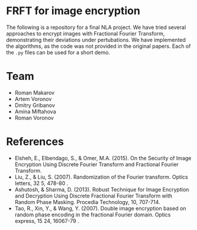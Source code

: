 # FRFT for image encryption

The following is a repository for a final NLA project. We have tried several approaches to encrypt images with Fractional Fourier Transform, demonstrating their deviations under pertubations. We have implemented the algorithms, as the code was not provided in the original papers. Each of the `.py` files can be used for a short demo.

# Team
- Roman Makarov
- Artem Voronov
- Dmitry Gribanov
- Amina Miftahova
- Roman Voronov

# References
- Elsheh, E., Elbendago, S., & Omer, M.A. (2015). On the Security of Image Encryption Using Discrete Fourier Transform and Fractional Fourier Transform.
- Liu, Z., & Liu, S. (2007). Randomization of the Fourier transform. Optics letters, 32 5, 478-80 .
- Ashutosh, & Sharma, D. (2013). Robust Technique for Image Encryption and Decryption Using Discrete Fractional Fourier Transform with Random Phase Masking. Procedia Technology, 10, 707-714.
- Tao, R., Xin, Y., & Wang, Y. (2007). Double image encryption based on random phase encoding in the fractional Fourier domain. Optics express, 15 24, 16067-79 .

